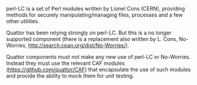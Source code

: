 perl-LC is a set of Perl modules written by Lionel Cons (CERN), providing methods for
securely manipulating/managing files, processes and a few other utilities.

Quattor has been relying strongly on perl-LC. But this is a no longer supported
component (there is a replacement also written by L. Cons, No-Worries, 
http://search.cpan.org/dist/No-Worries/).

Quattor components must not make any new use of perl-LC or No-Worries.
Instead they must use the relevant CAF modules (https://github.com/quattor/CAF)
that encapsulate the use of such modules and provide the ability to mock them 
for unit testing.

